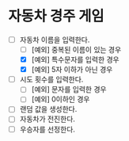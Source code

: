 # 자동차 경주 게임

- [ ] 자동차 이름을 입력한다.
  - [ ] [예외] 중복된 이름이 있는 경우
  - [X] [예외] 특수문자를 입력한 경우
  - [X] [예외] 5자 이하가 아닌 경우
- [ ] 시도 횟수를 입력한다.
  - [ ] [예외] 문자를 입력한 경우
  - [ ] [예외] 0이하인 경우
- [ ] 랜덤 값을 생성한다.
- [ ] 자동차가 전진한다.
- [ ] 우승자를 선정한다.

